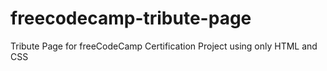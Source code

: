 # freecodecamp-tribute-page
Tribute Page for freeCodeCamp Certification Project using only HTML and CSS
